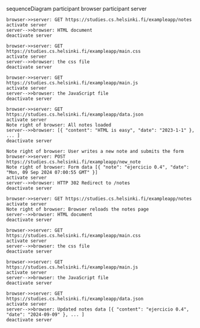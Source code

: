 sequenceDiagram
    participant browser
    participant server

    browser->>server: GET https://studies.cs.helsinki.fi/exampleapp/notes
    activate server
    server-->>browser: HTML document
    deactivate server

    browser->>server: GET https://studies.cs.helsinki.fi/exampleapp/main.css
    activate server
    server-->>browser: the css file
    deactivate server

    browser->>server: GET https://studies.cs.helsinki.fi/exampleapp/main.js
    activate server
    server-->>browser: the JavaScript file
    deactivate server

    browser->>server: GET https://studies.cs.helsinki.fi/exampleapp/data.json
    activate server
    Note right of browser: All notes loaded
    server-->>browser: [{ "content": "HTML is easy", "date": "2023-1-1" }, ... ]
    deactivate server

    Note right of browser: User writes a new note and submits the form
    browser->>server: POST https://studies.cs.helsinki.fi/exampleapp/new_note
    Note right of browser: Form data [{ "note": "ejercicio 0.4", "date": "Mon, 09 Sep 2024 07:00:55 GMT" }]
    activate server
    server-->>browser: HTTP 302 Redirect to /notes
    deactivate server

    browser->>server: GET https://studies.cs.helsinki.fi/exampleapp/notes
    activate server
    Note right of browser: Browser reloads the notes page
    server-->>browser: HTML document
    deactivate server

    browser->>server: GET https://studies.cs.helsinki.fi/exampleapp/main.css
    activate server
    server-->>browser: the css file
    deactivate server

    browser->>server: GET https://studies.cs.helsinki.fi/exampleapp/main.js
    activate server
    server-->>browser: the JavaScript file
    deactivate server

    browser->>server: GET https://studies.cs.helsinki.fi/exampleapp/data.json
    activate server
    server-->>browser: Updated notes data [{ "content": "ejercicio 0.4", "date": "2024-09-09" }, ... ]
    deactivate server
